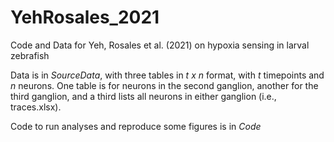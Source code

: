 # YehRosales_2021
Code and Data for Yeh, Rosales et al. (2021) on hypoxia sensing in larval zebrafish

Data is in *SourceData*, with three tables in *t x n* format, with *t* timepoints and *n* neurons. One table is for neurons in the second ganglion, another for the third ganglion, and a third lists all neurons in either ganglion (i.e., traces.xlsx).

Code to run analyses and reproduce some figures is in *Code*
